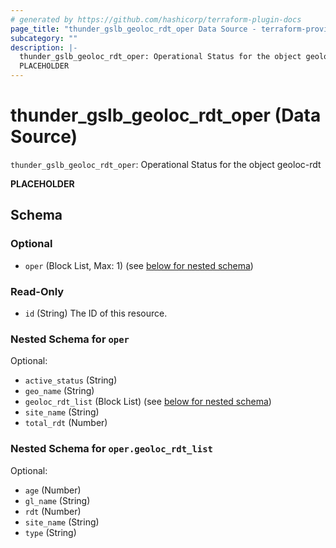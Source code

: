 ```yaml
---
# generated by https://github.com/hashicorp/terraform-plugin-docs
page_title: "thunder_gslb_geoloc_rdt_oper Data Source - terraform-provider-thunder"
subcategory: ""
description: |-
  thunder_gslb_geoloc_rdt_oper: Operational Status for the object geoloc-rdt
  PLACEHOLDER
---
```


# thunder_gslb_geoloc_rdt_oper (Data Source)

`thunder_gslb_geoloc_rdt_oper`: Operational Status for the object geoloc-rdt

__PLACEHOLDER__



<!-- schema generated by tfplugindocs -->
## Schema

### Optional

- `oper` (Block List, Max: 1) (see [below for nested schema](#nestedblock--oper))

### Read-Only

- `id` (String) The ID of this resource.

<a id="nestedblock--oper"></a>
### Nested Schema for `oper`

Optional:

- `active_status` (String)
- `geo_name` (String)
- `geoloc_rdt_list` (Block List) (see [below for nested schema](#nestedblock--oper--geoloc_rdt_list))
- `site_name` (String)
- `total_rdt` (Number)

<a id="nestedblock--oper--geoloc_rdt_list"></a>
### Nested Schema for `oper.geoloc_rdt_list`

Optional:

- `age` (Number)
- `gl_name` (String)
- `rdt` (Number)
- `site_name` (String)
- `type` (String)


